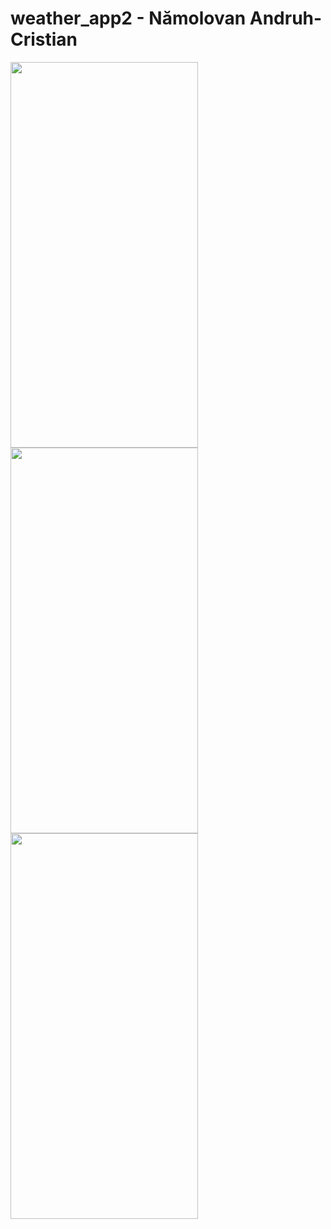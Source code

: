 # weather_app2 - Nămolovan Andruh-Cristian

<img src='https://user-images.githubusercontent.com/86712559/170365595-3c077102-a236-419e-a6bf-5f8a5a1b7222.png' width="300" height="617">
<img src='https://user-images.githubusercontent.com/86712559/170365603-6d2f27ca-6b23-415b-90b4-77f9f39b8bd2.png' width="300" height="617">
<img src='https://user-images.githubusercontent.com/86712559/170365606-b797fec1-2709-4d58-bada-e398f881dda3.png' width="300" height="617">
